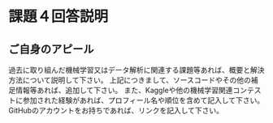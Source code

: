 # 課題４回答説明

ご自身のアピール
----
過去に取り組んだ機械学習又はデータ解析に関連する課題等あれば、概要と解決方法について説明して下さい。
上記につきまして、ソースコードやその他の補足情報等あれば、追加して下さい。
また、Kaggleや他の機械学習関連コンテストに参加された経験があれば、プロフィール名や順位を含めて記入して下さい。
GitHubのアカウントをお持ちであれば、リンクを記入して下さい。
